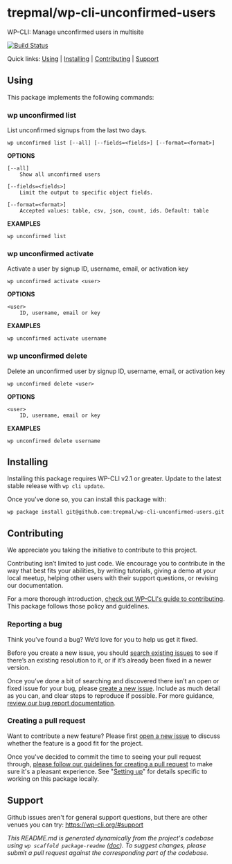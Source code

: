 trepmal/wp-cli-unconfirmed-users
================================

WP-CLI: Manage unconfirmed users in multisite

[![Build Status](https://travis-ci.org/trepmal/wp-cli-unconfirmed-users.svg?branch=master)](https://travis-ci.org/trepmal/wp-cli-unconfirmed-users)

Quick links: [Using](#using) | [Installing](#installing) | [Contributing](#contributing) | [Support](#support)

## Using

This package implements the following commands:

### wp unconfirmed list

List unconfirmed signups from the last two days.

~~~
wp unconfirmed list [--all] [--fields=<fields>] [--format=<format>]
~~~

**OPTIONS**

	[--all]
		Show all unconfirmed users

	[--fields=<fields>]
		Limit the output to specific object fields.

	[--format=<format>]
		Accepted values: table, csv, json, count, ids. Default: table

**EXAMPLES**

    wp unconfirmed list



### wp unconfirmed activate

Activate a user by signup ID, username, email, or activation key

~~~
wp unconfirmed activate <user>
~~~

**OPTIONS**

	<user>
		ID, username, email or key

**EXAMPLES**

    wp unconfirmed activate username



### wp unconfirmed delete

Delete an unconfirmed user by signup ID, username, email, or activation key

~~~
wp unconfirmed delete <user>
~~~

**OPTIONS**

	<user>
		ID, username, email or key

**EXAMPLES**

    wp unconfirmed delete username

## Installing

Installing this package requires WP-CLI v2.1 or greater. Update to the latest stable release with `wp cli update`.

Once you've done so, you can install this package with:

    wp package install git@github.com:trepmal/wp-cli-unconfirmed-users.git

## Contributing

We appreciate you taking the initiative to contribute to this project.

Contributing isn’t limited to just code. We encourage you to contribute in the way that best fits your abilities, by writing tutorials, giving a demo at your local meetup, helping other users with their support questions, or revising our documentation.

For a more thorough introduction, [check out WP-CLI's guide to contributing](https://make.wordpress.org/cli/handbook/contributing/). This package follows those policy and guidelines.

### Reporting a bug

Think you’ve found a bug? We’d love for you to help us get it fixed.

Before you create a new issue, you should [search existing issues](https://github.com/trepmal/wp-cli-unconfirmed-users/issues?q=label%3Abug%20) to see if there’s an existing resolution to it, or if it’s already been fixed in a newer version.

Once you’ve done a bit of searching and discovered there isn’t an open or fixed issue for your bug, please [create a new issue](https://github.com/trepmal/wp-cli-unconfirmed-users/issues/new). Include as much detail as you can, and clear steps to reproduce if possible. For more guidance, [review our bug report documentation](https://make.wordpress.org/cli/handbook/bug-reports/).

### Creating a pull request

Want to contribute a new feature? Please first [open a new issue](https://github.com/trepmal/wp-cli-unconfirmed-users/issues/new) to discuss whether the feature is a good fit for the project.

Once you've decided to commit the time to seeing your pull request through, [please follow our guidelines for creating a pull request](https://make.wordpress.org/cli/handbook/pull-requests/) to make sure it's a pleasant experience. See "[Setting up](https://make.wordpress.org/cli/handbook/pull-requests/#setting-up)" for details specific to working on this package locally.

## Support

Github issues aren't for general support questions, but there are other venues you can try: https://wp-cli.org/#support


*This README.md is generated dynamically from the project's codebase using `wp scaffold package-readme` ([doc](https://github.com/wp-cli/scaffold-package-command#wp-scaffold-package-readme)). To suggest changes, please submit a pull request against the corresponding part of the codebase.*
